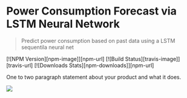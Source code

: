 # Power Consumption Forecast via LSTM Neural Network
> Predict power consumption based on past data using a LSTM sequentila neural net

[![NPM Version][npm-image]][npm-url]
[![Build Status][travis-image]][travis-url]
[![Downloads Stats][npm-downloads]][npm-url]

One to two paragraph statement about your product and what it does.

![](header.png)
